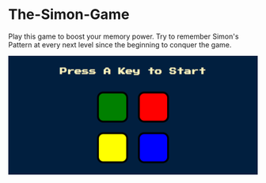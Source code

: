 # The-Simon-Game
Play this game to boost your memory power. Try to remember Simon's Pattern at every next level since the beginning to conquer the game. 
  
![](./preview.png)
